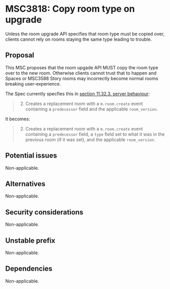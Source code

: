 # MSC3818: Copy room type on upgrade

Unless the room upgrade API specifies that room type must be copied over, clients cannot rely on
rooms staying the same type leading to trouble.


## Proposal

This MSC proposes that the room upgade API MUST copy the room type over to the new room. Otherwise
clients cannot trust that to happen and Spaces or MSC3588 Story rooms may incorrectly become normal
rooms breaking user-experience.

The Spec currently specfies this in [section 11.32.3. server behaviour](https://spec.matrix.org/v1.2/client-server-api/#server-behaviour-16):

> 2. Creates a replacement room with a `m.room.create` event containing a `predecessor` field and the applicable `room_version`.

It becomes:

> 2. Creates a replacement room with a `m.room.create` event containing a `predecessor` field, a
> `type` field set to what it was in the previous room (if it was set), and the applicable `room_version`.


## Potential issues

Non-applicable.

## Alternatives

Non-applicable.

## Security considerations

Non-applicable.

## Unstable prefix

Non-applicable.

## Dependencies

Non-applicable.
